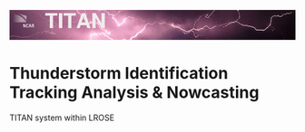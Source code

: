 ![header with logo](./docs/images/titan-header_logo.jpg)

# Thunderstorm Identification Tracking Analysis & Nowcasting

TITAN system within LROSE
